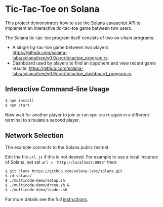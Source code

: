 # Tic-Tac-Toe on Solana

This project demonstrates how to use the [Solana Javascript API](https://github.com/solana-labs/solana-web3.js)
to implement an interactive tic-tac-toe game between two users.

The Solana tic-tac-toe program itself consists of two on-chain programs:
* A single tig-tac-toe game between two players: https://github.com/solana-labs/solana/tree/v0.9/src/tictactoe_program.rs
* Dashboard used by players to find an opponent and view recent game results: https://github.com/solana-labs/solana/tree/v0.9/src/tictactoe_dashboard_program.rs

## Interactive Command-line Usage

```sh
$ npm install
$ npm start
```

Now wait for another player to join or run `npm start` again in a different
terminal to simulate a second player.

## Network Selection

The example connects to the Solana public testnet.

Edit the file `url.js` if this is not desired.  For example to use a local
instance of Solana, set
set `url = 'http://localhost:8899'` then:
```bash
$ git clone https://github.com/solana-labs/solana.git
$ cd solana/
$ ./multinode-demo/setup.sh
$ ./multinode-demo/drone.sh &
$ ./multinode-demo/leader.sh
```
For more details see the full [instructions](https://github.com/solana-labs/solana/#testnet-demos).

